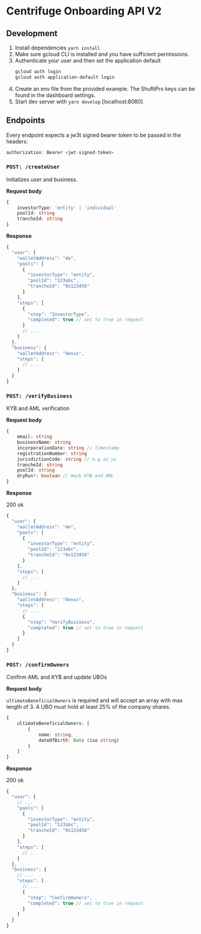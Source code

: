 # Centrifuge Onboarding API V2

## Development

1. Install dependencies `yarn install`
2. Make sure gcloud CLI is installed and you have sufficient permissions.
3. Authenticate your user and then set the application default
   ```sh
   gcloud auth login
   gcloud auth application-default login
   ```
4. Create an env file from the provided example. The ShuftiPro keys can be found in the dashboard settings.
5. Start dev server with `yarn develop` [localhost:8080]

## Endpoints

Every endpoint expects a jw3t signed bearer token to be passed in the headers.

```js
authorization: Bearer <jwt-signed-token>
```

### `POST: /createUser`

Initializes user and business.

**Request body**

```ts
{
	investorType: 'entity' | 'individual'
	poolId: string
	trancheId: string
}
```

**Response**

```js
{
  "user": {
    "walletAddress": "4e",
    "pools": [
      {
        "investorType": "entity",
        "poolId": "123abc",
        "trancheId": "0x123456"
      }
    ],
    "steps": [
      {
        "step": "InvestorType",
        "completed": true // set to true in request
      }
      // ...
    ]
  },
  "business": {
    "walletAddress": "4exxx",
    "steps": [
      // ...
    ]
  }
}
```

### `POST: /verifyBusiness`

KYB and AML verification

**Request body**

```ts
{
    email: string
    businessName: string
    incorporationDate: string // timestamp
    registrationNumber: string
    jurisdictionCode: string // e.g az_us
    trancheId: string
    poolId: string
    dryRun?: boolean // mock KYB and AML
}
```

**Response**

200 ok

```js
{
  "user": {
    "walletAddress": "4e",
    "pools": [
      {
        "investorType": "entity",
        "poolId": "123abc",
        "trancheId": "0x123456"
      }
    ],
    "steps": [
      // ...
    ]
  },
  "business": {
    "walletAddress": "4exxx",
    "steps": [
      // ...
      {
        "step": "VerifyBusiness",
        "completed": true // set to true in request
      }
    ]
  }
}
```

### `POST: /confirmOwners`

Confirm AML and KYB and update UBOs

**Request body**

`ultimateBeneficialOwners` is required and will accept an array with max length of 3. A UBO must hold at least 25% of the company shares.

```ts
{
    ultimateBeneficialOwners: [
        {
            name: string,
            dateOfBirth: Date (iso string)
        }
    ]
}
```

**Response**

200 ok

```js
{
  "user": {
    // ...
    "pools": [
      {
        "investorType": "entity",
        "poolId": "123abc",
        "trancheId": "0x123456"
      }
    ],
    "steps": [
      // ...
    ]
  },
  "business": {
    // ...
    "steps": [
      // ...
      {
        "step": "ConfirmOwners",
        "completed": true // set to true in request
      }
    ]
  }
}
```
